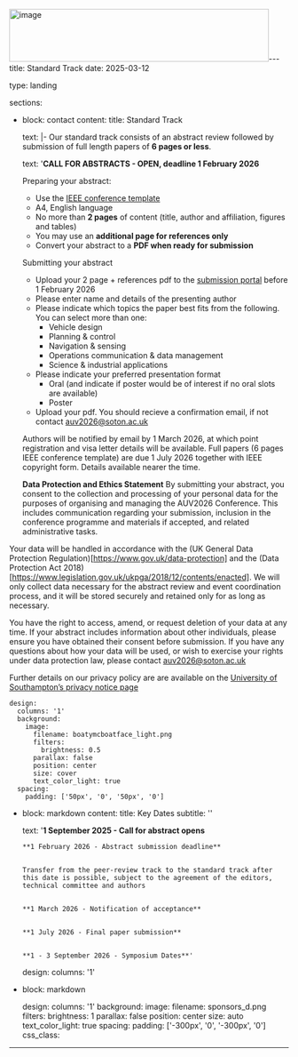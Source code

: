 <img width="468" height="95" alt="image" src="https://github.com/user-attachments/assets/cb5bcd92-c087-42ae-a147-173271ceaff1" />---
title: Standard Track
date: 2025-03-12

type: landing

sections:
  - block: contact
    content:
      title:  Standard Track

      text: |-
        Our standard track consists of an abstract review followed by submission of full length papers of **6 pages or less**.

    text:  '**CALL FOR ABSTRACTS - OPEN, deadline 1 February 2026**
                  
    Preparing your abstract:
    - Use the [IEEE conference template](https://www.ieee.org/conferences/publishing/templates)
    - A4, English language
    - No more than **2 pages** of content (title, author and affiliation, figures and tables)
    - You may use an **additional page for references only**
    - Convert your abstract to a **PDF when ready for submission**
   
    Submitting your abstract
    - Upload your 2 page + references pdf to the [submission portal](https://southampton.qualtrics.com/jfe/form/SV_es2jQ1nWbpUoZxQ) before 1 February 2026
    - Please enter name and details of the presenting author
    - Please indicate which topics the paper best fits from the following. You can select more than one:
      - Vehicle design
      - Planning & control
      - Navigation & sensing
      - Operations communication & data management
      - Science & industrial applications
    - Please indicate your preferred presentation format
      - Oral (and indicate if poster would be of interest if no oral slots are available)
      - Poster
    - Upload your pdf. You should recieve a confirmation email, if not contact [auv2026@soton.ac.uk](mailto:auv2026@soton.ac.uk)
   
    Authors will be notified by email by 1 March 2026, at which point registration and visa letter details will be available. Full papers (6 pages IEEE conference template) are due 1 July 2026 together with IEEE copyright form. Details available nearer the time.

    **Data Protection and Ethics Statement**
    By submitting your abstract, you consent to the collection and processing of your personal data for the purposes of organising and managing the AUV2026 Conference. This includes communication regarding your submission, inclusion in the conference programme and materials if accepted, and related administrative tasks.

Your data will be handled in accordance with the (UK General Data Protection Regulation)[https://www.gov.uk/data-protection] and the (Data Protection Act 2018)[https://www.legislation.gov.uk/ukpga/2018/12/contents/enacted]. We will only collect data necessary for the abstract review and event coordination process, and it will be stored securely and retained only for as long as necessary.

You have the right to access, amend, or request deletion of your data at any time. If your abstract includes information about other individuals, please ensure you have obtained their consent before submission.
If you have any questions about how your data will be used, or wish to exercise your rights under data protection law, please contact [auv2026@soton.ac.uk](mailto:auv2026@soton.ac.uk)

Further details on our privacy policy are are available on the [University of Southampton’s privacy notice page](https://www.southampton.ac.uk/about/governance/regulations-policies/privacy-policy)      
                 
    design:
      columns: '1'
      background:
        image: 
          filename: boatymcboatface_light.png
          filters:
            brightness: 0.5
          parallax: false
          position: center
          size: cover
          text_color_light: true          
      spacing:
        padding: ['50px', '0', '50px', '0']      

  - block: markdown
    content:
      title: Key Dates
      subtitle: ''

      text:  '**1 September 2025 - Call for abstract opens**                     


        **1 February 2026 - Abstract submission deadline** 


        Transfer from the peer-review track to the standard track after this date is possible, subject to the agreement of the editors, technical committee and authors     


        **1 March 2026 - Notification of acceptance** 


        **1 July 2026 - Final paper submission** 


        **1 - 3 September 2026 - Symposium Dates**'
    design:
      columns: '1'
   
  - block: markdown

    design:
      columns: '1'
      background:
        image: 
          filename: sponsors_d.png
          filters:
            brightness: 1
          parallax: false
          position: center
          size: auto
          text_color_light: true
      spacing:
        padding: ['-300px', '0', '-300px', '0']
      css_class:

---
